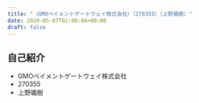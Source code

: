 ```yaml
---
title: "（GMOペイメントゲートウェイ株式会社）（270355）（上野颯樹）"
date: 2020-05-07T02:00:04+09:00
draft: false
---
```


## 自己紹介
- GMOペイメントゲートウェイ株式会社
- 270355
- 上野颯樹